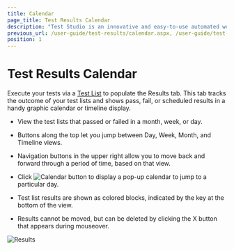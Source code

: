 ```yaml
---
title: Calendar
page_title: Test Results Calendar
description: "Test Studio is an innovative and easy-to-use automated web, WPF and load testing solution. Test Studio tests support essential technologies like ASP.NET AJAX, Silverlight, PHP and MVC. HTML5, Testing framework, functional testing, performance testing, load testing, exploratory testing, manual testing."
previous_url: /user-guide/test-results/calendar.aspx, /user-guide/test-results/calendar, /getting-started/calendar
position: 1
---
```

# Test Results Calendar #

Execute your tests via a <a href="/getting-started/test-execution/test-lists-standalone" target="_blank">Test List</a> to populate the Results tab. This tab tracks the outcome of your test lists and shows pass, fail, or scheduled results in a handy graphic calendar or timeline display.

* View the test lists that passed or failed in a month, week, or day.

* Buttons along the top let you jump between Day, Week, Month, and Timeline views.

* Navigation buttons in the upper right allow you to move back and forward through a period of time, based on that view.

* Click ![Calendar button][1] to display a pop-up calendar to jump to a particular day.

* Test list results are shown as colored blocks, indicated by the key at the bottom of the view.

* Results cannot be moved, but can be deleted by clicking the X button that appears during mouseover.

![Results][2]

[1]: /img/getting-started/test-results/calendar/fig1.png
[2]: /img/getting-started/test-results/calendar/fig2.png